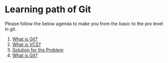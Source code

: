 # Learning path of Git

Please follow the below agenda to make you from the basic to the pro level in git.

1. [What is Git?](what-is-git.md)
2. [What is VCS?](what-is-vcs.md) 
3. [Solution for the Problem](problem-solution.md)
4. [What is Git?](what-is-git.md)